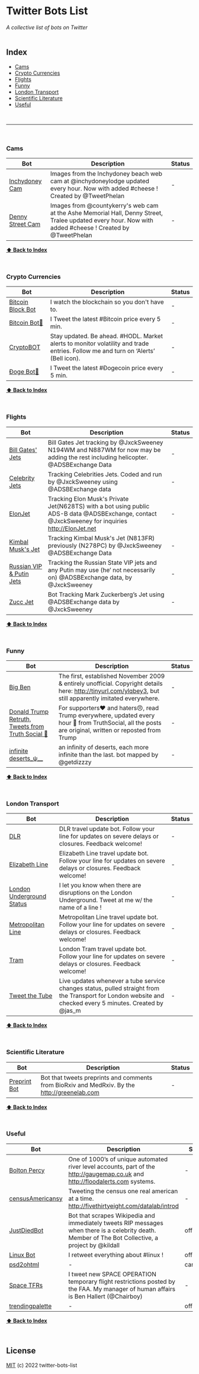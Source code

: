 <div>
    <h1>Twitter Bots List</h1>
    <i>A collective list of bots on Twitter</i>
</div>

<br />

## Index

* [Cams](#cams)
* [Crypto Currencies](#crypto-currencies)
* [Flights](#flights)
* [Funny](#funny)
* [London Transport](#london-transport)
* [Scientific Literature](#scientific-literature)
* [Useful](#useful)

<br />

---

<br />

### Cams
Bot | Description | Status |
|---|---|---|
| [Inchydoney Cam](https://twitter.com/InchydoneyCam) | Images from the Inchydoney beach web cam at @inchydoneylodge updated every hour. Now with added #cheese ! Created by @TweetPhelan | - |
| [Denny Street Cam](https://twitter.com/DennyStreetCam) | Images from @countykerry's web cam at the Ashe Memorial Hall, Denny Street, Tralee updated every hour. Now with added #cheese ! Created by @TweetPhelan | - |

**[⬆ Back to Index](#index)**

<br />

### Crypto Currencies
Bot | Description | Status |
|---|---|---|
| [Bitcoin Block Bot](https://twitter.com/BtcBlockBot) | I watch the blockchain so you don't have to. | - |
| [Bitcoin Bot🤖](https://mobile.twitter.com/IAmBitcoinBot) | I Tweet the latest #Bitcoin price every 5 min. | - |
| [CryptoBOT](https://twitter.com/Crypto3OT) | Stay updated. Be ahead. #HODL. Market alerts to monitor volatility and trade entries. Follow me and turn on ‘Alerts’ (Bell icon). | - |
| [Ðoge Bot🤖](https://twitter.com/IAmDogeBot) | I Tweet the latest #Ðogecoin price every 5 min. | - |

**[⬆ Back to Index](#index)**

<br />

### Flights
Bot | Description | Status |
|---|---|---|
| [Bill Gates' Jets](https://twitter.com/GatesJets) | Bill Gates Jet tracking by @JxckSweeney N194WM and N887WM for now may be adding the rest including helicopter. @ADSBExchange Data | - |
| [Celebrity Jets](https://twitter.com/CelebJets) | Tracking Celebrities Jets. Coded and run by @JxckSweeney using @ADSBExchange data | - |
| [ElonJet](https://twitter.com/elonjet) | Tracking Elon Musk's Private Jet(N628TS) with a bot using public ADS-B data @ADSBExchange, contact @JxckSweeney for inquiries http://ElonJet.net | - |
| [Kimbal Musk's Jet](https://twitter.com/KimbalJet) | Tracking Kimbal Musk's Jet (N813FR) previously (N278PC) by @JxckSweeney @ADSBExchange Data | - |
| [Russian VIP & Putin Jets](https://twitter.com/PutinJet) | Tracking the Russian State VIP jets and any Putin may use (he’ not necessarily on) @ADSBExchange data, by @JxckSweeney | - |
| [Zucc Jet](https://twitter.com/ZuccJet) | Bot Tracking Mark Zuckerberg’s Jet using @ADSBExchange data by @JxckSweeney | - |

**[⬆ Back to Index](#index)**

<br />

### Funny
Bot | Description | Status |
|---|---|---|
| [Big Ben](https://twitter.com/big_ben_clock) | The first, established November 2009 & entirely unofficial. Copyright details here: http://tinyurl.com/ylqbey3, but still apparently imitated everywhere. | - |
| [Donald Trump Retruth, Tweets from Truth Social 🤖](https://twitter.com/TrumpRetruth) | For supporters❤️ and haters😠, read Trump everywhere, updated every hour 🤖 from TruthSocial, all the posts are original, written or reposted from Trump | - |
| [infinite deserts_ψ__](https://twitter.com/infinitedeserts) | an infinity of deserts, each more infinite than the last. bot mapped by @getdizzzy | - |

**[⬆ Back to Index](#index)**

<br />

### London Transport
Bot | Description | Status |
|---|---|---|
| [DLR](https://twitter.com/DLR_bot) | DLR travel update bot. Follow your line for updates on severe delays or closures. Feedback welcome! | - |
| [Elizabeth Line](https://twitter.com/ElizabethLn_bot) | Elizabeth Line travel update bot. Follow your line for updates on severe delays or closures. Feedback welcome! | - |
| [London Underground Status](https://twitter.com/tflstatusnow) | I let you know when there are disruptions on the London Underground. Tweet at me w/ the name of a line ! | - |
| [Metropolitan Line](https://twitter.com/tflstatusnow) | Metropolitan Line travel update bot. Follow your line for updates on severe delays or closures. Feedback welcome! | - |
| [Tram](https://twitter.com/LondonTram_bot) | London Tram travel update bot. Follow your line for updates on severe delays or closures. Feedback welcome! | - |
| [Tweet the Tube](https://twitter.com/tweetthetube) | Live updates whenever a tube service changes status, pulled straight from the Transport for London website and checked every 5 minutes. Created by @jas_m | - |

**[⬆ Back to Index](#index)**

<br />

<!-- from https://twitter.com/i/lists/106524957/ -->
### Scientific Literature
Bot | Description | Status |
|---|---|---|
| [Preprint Bot](https://twitter.com/PreprintBot) | Bot that tweets preprints and comments from BioRxiv and MedRxiv. By the http://greenelab.com | - |

**[⬆ Back to Index](#index)**

<br />

### Useful
Bot | Description | Status |
|---|---|---|
| [Bolton Percy](https://twitter.com/riverlevel_1867) | One of 1000’s of unique automated river level accounts, part of the http://gaugemap.co.uk and http://floodalerts.com systems. | - |
| [censusAmericansy](https://twitter.com/censusAmericans) | Tweeting the census one real american at a time. http://fivethirtyeight.com/datalab/introd | - |
| [JustDiedBot](https://twitter.com/JustDiedBot) | Bot that scrapes Wikipedia and immediately tweets RIP messages when there is a celebrity death. Member of The Bot Collective, a project by @kildall | offline |
| [Linux Bot](https://twitter.com/Linux__Bot) | I retweet everything about #linux ! | offline |
| [psd2ohtml](https://twitter.com/psd2ohtml) | - | cancelled |
| [Space TFRs](https://twitter.com/SpaceTfrs) | I tweet new SPACE OPERATION temporary flight restrictions posted by the FAA. My manager of human affairs is Ben Hallert (@Chairboy) | - |
| [trendingpalette](https://twitter.com/trendingpalette) | - | offline |

**[⬆ Back to Index](#index)**

<br>

## License
[MIT](LICENSE) (c) 2022 twitter-bots-list